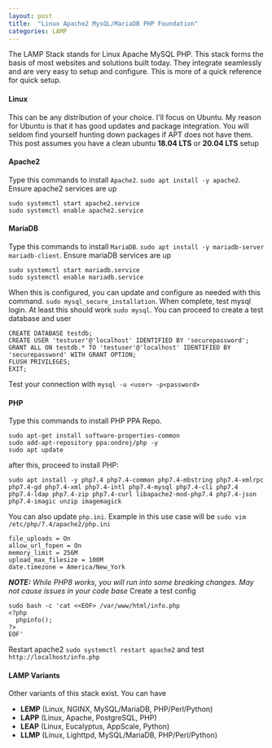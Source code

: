 ```yaml
---
layout: post
title:  "Linux Apache2 MysQL/MariaDB PHP Foundation"
categories: LAMP 
---
```


The LAMP Stack stands for Linux Apache MySQL PHP. This stack forms the basis of most websites and solutions built today. They
integrate seamlessly and are very easy to setup and configure. This is more of a quick reference for quick setup. 

#### **Linux**
This can be any distribution of your choice. I'll focus on Ubuntu. My reason for Ubuntu is that it has good updates and
package integration. You will seldom find yourself hunting down packages if APT does not have them. This post assumes
you have a clean ubuntu **18.04 LTS** or **20.04 LTS** setup

#### **Apache2**
Type this commands to install `Apache2`. `sudo apt install -y apache2`. Ensure apache2 services are up
```
sudo systemctl start apache2.service
sudo systemctl enable apache2.service
```

#### **MariaDB**
Type this commands to install `MariaDB`. `sudo apt install -y mariadb-server mariadb-client`. Ensure mariaDB services are up
```
sudo systemctl start mariadb.service
sudo systemctl enable mariadb.service
```
When this is configured, you can update and configure as needed with this command. `sudo mysql_secure_installation`. When complete,
test mysql login. At least this should work `sudo mysql`. You can proceed to create a test database and user
```
CREATE DATABASE testdb;
CREATE USER 'testuser'@'localhost' IDENTIFIED BY 'securepassword';
GRANT ALL ON testdb.* TO 'testuser'@'localhost' IDENTIFIED BY 'securepassword' WITH GRANT OPTION;
FLUSH PRIVILEGES;
EXIT;
```
Test your connection with `mysql -u <user> -p<password>`


#### **PHP**
Type this commands to install PHP PPA Repo. 
```
sudo apt-get install software-properties-common
sudo add-apt-repository ppa:ondrej/php -y
sudo apt update
```
after this, proceed to install PHP:
```
sudo apt install -y php7.4 php7.4-common php7.4-mbstring php7.4-xmlrpc php7.4-gd php7.4-xml php7.4-intl php7.4-mysql php7.4-cli php7.4 php7.4-ldap php7.4-zip php7.4-curl libapache2-mod-php7.4 php7.4-json php7.4-imagic unzip imagemagick 
```
You can also update `php.ini`. Example in this use case will be `sudo vim /etc/php/7.4/apache2/php.ini`
```
file_uploads = On
allow_url_fopen = On
memory_limit = 256M
upload_max_filesize = 100M
date.timezone = America/New_York
```
***NOTE:*** *While PHP8 works, you will run into some breaking changes. May not cause issues in your code base*
Create a test config
```
sudo bash -c 'cat <<EOF> /var/www/html/info.php
<?php
  phpinfo();
?>
EOF'
```
Restart apache2 `sudo systemctl restart apache2` and test `http://localhost/info.php`

#### **LAMP Variants**
Other variants of this stack exist. You can have
* **LEMP** (Linux, NGINX, MySQL/MariaDB, PHP/Perl/Python)
* **LAPP** (Linux, Apache, PostgreSQL, PHP)
* **LEAP** (Linux, Eucalyptus, AppScale, Python)
* **LLMP** (Linux, Lighttpd, MySQL/MariaDB, PHP/Perl/Python)
